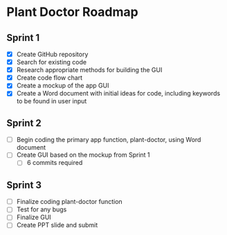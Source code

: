 # Plant Doctor Roadmap

## Sprint 1
- [x] Create GitHub repository
- [x] Search for existing code
- [x] Research appropriate methods for building the GUI
- [x] Create code flow chart
- [x] Create a mockup of the app GUI
- [x] Create a Word document with initial ideas for code, including keywords to be found in user input

## Sprint 2
- [ ] Begin coding the primary app function, plant-doctor, using Word document
- [ ] Create GUI based on the mockup from Sprint 1
    - [ ] 6 commits required

## Sprint 3
- [ ] Finalize coding plant-doctor function
- [ ] Test for any bugs
- [ ] Finalize GUI
- [ ] Create PPT slide and submit
